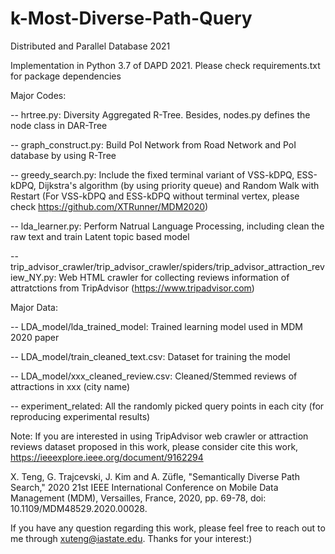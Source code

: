 # k-Most-Diverse-Path-Query

Distributed and Parallel Database 2021

Implementation in Python 3.7 of DAPD 2021. Please check requirements.txt for package dependencies

Major Codes:

-- hrtree.py: Diversity Aggregated R-Tree. Besides, nodes.py defines the node class in DAR-Tree

-- graph_construct.py: Build PoI Network from Road Network and PoI database by using R-Tree

-- greedy_search.py: Include the fixed terminal variant of VSS-kDPQ, ESS-kDPQ, Dijkstra's algorithm (by using priority queue) and Random Walk with Restart
(For VSS-kDPQ and ESS-kDPQ without terminal vertex, please check https://github.com/XTRunner/MDM2020)

-- lda_learner.py: Perform Natrual Language Processing, including clean the raw text and train Latent topic based model

-- trip_advisor_crawler/trip_advisor_crawler/spiders/trip_advisor_attraction_review_NY.py: Web HTML crawler for collecting reviews information of attratctions from TripAdvisor (https://www.tripadvisor.com)

Major Data:

-- LDA_model/lda_trained_model: Trained learning model used in MDM 2020 paper

-- LDA_model/train_cleaned_text.csv: Dataset for training the model

-- LDA_model/xxx_cleaned_review.csv: Cleaned/Stemmed reviews of attractions in xxx (city name)

-- experiment_related: All the randomly picked query points in each city (for reproducing experimental results)

Note: If you are interested in using TripAdvisor web crawler or attraction reviews dataset proposed in this work, please consider cite this work, https://ieeexplore.ieee.org/document/9162294

X. Teng, G. Trajcevski, J. Kim and A. Züfle, "Semantically Diverse Path Search," 2020 21st IEEE International Conference on Mobile Data Management (MDM), Versailles, France, 2020, pp. 69-78, doi: 10.1109/MDM48529.2020.00028.

If you have any question regarding this work, please feel free to reach out to me through xuteng@iastate.edu. Thanks for your interest:)

